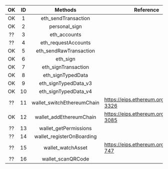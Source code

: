 | OK   | ID   | Methods                    | Reference           |
| :----: | :----: | :--------------------------: | ---------------------------- |
| OK   | 1    | eth_sendTransaction        |         |
| OK   | 2    | personal_sign              |               |
| ??   | 3    | eth_accounts               |                |
| ??   | 4    | eth_requestAccounts        |         |
| OK   | 5    | eth_sendRawTransaction     |      |
| OK   | 6    | eth_sign                   |                    |
| OK   | 7    | eth_signTransaction        |         |
| OK   | 8    | eth_signTypedData          |           |
| OK   | 9    | eth_signTypedData_v3       |        |
| OK   | 10   | eth_signTypedData_v4       |        |
| ??   | 11   | wallet_switchEthereumChain | https://eips.ethereum.org/EIPS/eip-3326 |
| OK   | 12   | wallet_addEthereumChain    | https://eips.ethereum.org/EIPS/eip-3085 |
| ??   | 13   | wallet_getPermissions      |       |
| ??   | 14   | wallet_registerOnBoarding  |   |
| ??   | 15   | wallet_watchAsset          |     https://eips.ethereum.org/EIPS/eip-747      |
| ??   | 16   | wallet_scanQRCode          |           | 

